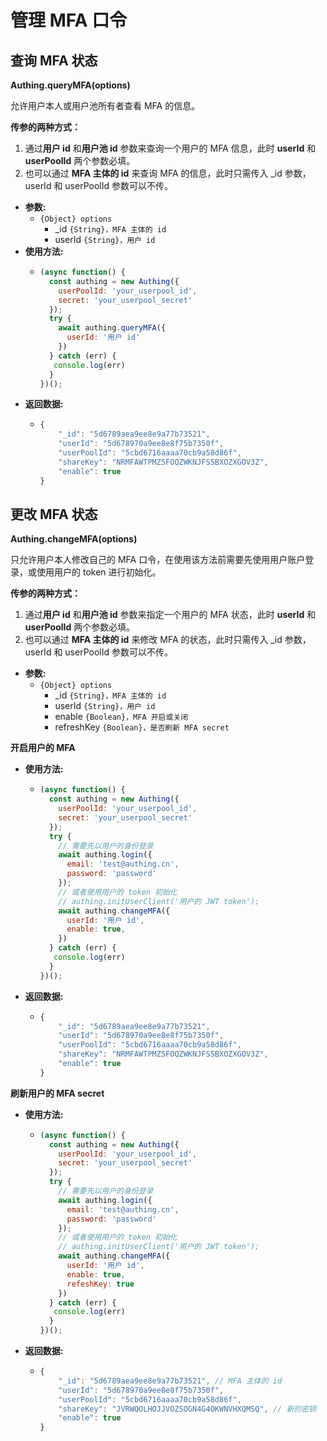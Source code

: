 # 管理 MFA 口令

## 查询 MFA 状态

**Authing.queryMFA\(options\)**

允许用户本人或用户池所有者查看 MFA 的信息。

**传参的两种方式：**

1. 通过**用户 id** 和**用户池 id** 参数来查询一个用户的 MFA 信息，此时 **userId** 和 **userPoolId** 两个参数必填。
2. 也可以通过 **MFA 主体的 id** 来查询 MFA 的信息，此时只需传入 \_id 参数，userId 和 userPoolId 参数可以不传。

* **参数:**
  * `{Object} options`
    * \_id `{String}，MFA 主体的 id`
    * userId `{String}，用户 id`
* **使用方法:**
  * ```javascript
    (async function() {
      const authing = new Authing({
        userPoolId: 'your_userpool_id',
        secret: 'your_userpool_secret'
      });
      try {
        await authing.queryMFA({
          userId: '用户 id'
        })
      } catch (err) {
       console.log(err)
      }
    })();
    ```
* **返回数据:**
  * ```javascript
    {
        "_id": "5d6789aea9ee8e9a77b73521",
        "userId": "5d678970a9ee8e8f75b7350f",
        "userPoolId": "5cbd6716aaaa70cb9a58d86f",
        "shareKey": "NRMFAWTPMZ5FOQZWKNJFS5BXOZXGOV3Z",
        "enable": true
    }
    ```

## 更改 MFA 状态

**Authing.changeMFA\(options\)**

只允许用户本人修改自己的 MFA 口令，在使用该方法前需要先使用用户账户登录，或使用用户的 token 进行初始化。

**传参的两种方式：**

1. 通过**用户 id** 和**用户池 id** 参数来指定一个用户的 MFA 状态，此时 **userId** 和 **userPoolId** 两个参数必填。
2. 也可以通过 **MFA 主体的 id** 来修改 MFA 的状态，此时只需传入 \_id 参数，userId 和 userPoolId 参数可以不传。

* **参数:**
  * `{Object} options`
    * \_id `{String}，MFA 主体的 id`
    * userId `{String}，用户 id`
    * enable `{Boolean}，MFA 开启或关闭`
    * refreshKey `{Boolean}，是否刷新 MFA secret`

**开启用户的 MFA**

* **使用方法:**
  * ```javascript
    (async function() {
      const authing = new Authing({
        userPoolId: 'your_userpool_id',
        secret: 'your_userpool_secret'
      });
      try {
        // 需要先以用户的身份登录
        await authing.login({
          email: 'test@authing.cn',
          password: 'password'
        });
        // 或者使用用户的 token 初始化
        // authing.initUserClient('用户的 JWT token');
        await authing.changeMFA({
          userId: '用户 id',
          enable: true,
        })
      } catch (err) {
       console.log(err)
      }
    })();
    ```
* **返回数据:**
  * ```javascript
    {
        "_id": "5d6789aea9ee8e9a77b73521",
        "userId": "5d678970a9ee8e8f75b7350f",
        "userPoolId": "5cbd6716aaaa70cb9a58d86f",
        "shareKey": "NRMFAWTPMZ5FOQZWKNJFS5BXOZXGOV3Z",
        "enable": true
    }
    ```

**刷新用户的 MFA secret**

* **使用方法:**
  * ```javascript
    (async function() {
      const authing = new Authing({
        userPoolId: 'your_userpool_id',
        secret: 'your_userpool_secret'
      });
      try {
        // 需要先以用户的身份登录
        await authing.login({
          email: 'test@authing.cn',
          password: 'password'
        });
        // 或者使用用户的 token 初始化
        // authing.initUserClient('用户的 JWT token');
        await authing.changeMFA({
          userId: '用户 id',
          enable: true,
          refeshKey: true
        })
      } catch (err) {
       console.log(err)
      }
    })();
    ```
* **返回数据:**
  * ```javascript
    {
        "_id": "5d6789aea9ee8e9a77b73521", // MFA 主体的 id
        "userId": "5d678970a9ee8e8f75b7350f",
        "userPoolId": "5cbd6716aaaa70cb9a58d86f",
        "shareKey": "JVRWQOLHOJJVOZSOGN4G4OKWNVHXQMSQ", // 新的密钥
        "enable": true
    }
    ```



